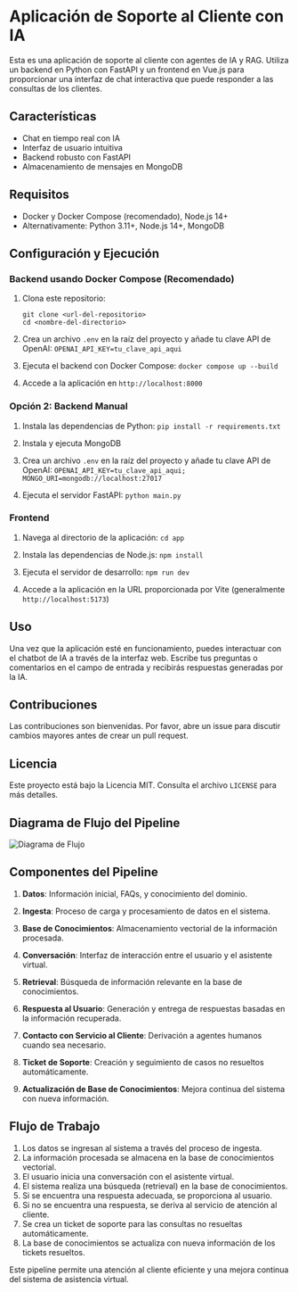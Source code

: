# Aplicación de Soporte al Cliente con IA

Esta es una aplicación de soporte al cliente con agentes de IA y RAG. Utiliza un backend en Python con FastAPI y un frontend en Vue.js para proporcionar una interfaz de chat interactiva que puede responder a las consultas de los clientes.

## Características

- Chat en tiempo real con IA
- Interfaz de usuario intuitiva
- Backend robusto con FastAPI
- Almacenamiento de mensajes en MongoDB

## Requisitos

- Docker y Docker Compose (recomendado), Node.js 14+
- Alternativamente: Python 3.11+, Node.js 14+, MongoDB

## Configuración y Ejecución

### Backend usando Docker Compose (Recomendado)

1. Clona este repositorio:
   ```
   git clone <url-del-repositorio>
   cd <nombre-del-directorio>
   ```

2. Crea un archivo `.env` en la raíz del proyecto y añade tu clave API de OpenAI:
   ``` OPENAI_API_KEY=tu_clave_api_aqui ```

3. Ejecuta el backend con Docker Compose:
   ``` docker compose up --build ```

4. Accede a la aplicación en `http://localhost:8000`

### Opción 2: Backend Manual

1. Instala las dependencias de Python:
   ``` pip install -r requirements.txt ```

2. Instala y ejecuta MongoDB

3. Crea un archivo `.env` en la raíz del proyecto y añade tu clave API de OpenAI:
   ``` OPENAI_API_KEY=tu_clave_api_aqui; MONGO_URI=mongodb://localhost:27017 ```

4. Ejecuta el servidor FastAPI:
   ```python main.py```

### Frontend

1. Navega al directorio de la aplicación:
   ```cd app```

2. Instala las dependencias de Node.js:
   ```npm install```

3. Ejecuta el servidor de desarrollo:
   ```npm run dev```

4. Accede a la aplicación en la URL proporcionada por Vite (generalmente `http://localhost:5173`)

## Uso

Una vez que la aplicación esté en funcionamiento, puedes interactuar con el chatbot de IA a través de la interfaz web. Escribe tus preguntas o comentarios en el campo de entrada y recibirás respuestas generadas por la IA.

## Contribuciones

Las contribuciones son bienvenidas. Por favor, abre un issue para discutir cambios mayores antes de crear un pull request.

## Licencia

Este proyecto está bajo la Licencia MIT. Consulta el archivo `LICENSE` para más detalles.

## Diagrama de Flujo del Pipeline

![Diagrama de Flujo](diagrama_flujo.png)

## Componentes del Pipeline

1. **Datos**: Información inicial, FAQs, y conocimiento del dominio.

2. **Ingesta**: Proceso de carga y procesamiento de datos en el sistema.

3. **Base de Conocimientos**: Almacenamiento vectorial de la información procesada.

4. **Conversación**: Interfaz de interacción entre el usuario y el asistente virtual.

5. **Retrieval**: Búsqueda de información relevante en la base de conocimientos.

6. **Respuesta al Usuario**: Generación y entrega de respuestas basadas en la información recuperada.

7. **Contacto con Servicio al Cliente**: Derivación a agentes humanos cuando sea necesario.

8. **Ticket de Soporte**: Creación y seguimiento de casos no resueltos automáticamente.

9. **Actualización de Base de Conocimientos**: Mejora continua del sistema con nueva información.

## Flujo de Trabajo

1. Los datos se ingresan al sistema a través del proceso de ingesta.
2. La información procesada se almacena en la base de conocimientos vectorial.
3. El usuario inicia una conversación con el asistente virtual.
4. El sistema realiza una búsqueda (retrieval) en la base de conocimientos.
5. Si se encuentra una respuesta adecuada, se proporciona al usuario.
6. Si no se encuentra una respuesta, se deriva al servicio de atención al cliente.
7. Se crea un ticket de soporte para las consultas no resueltas automáticamente.
8. La base de conocimientos se actualiza con nueva información de los tickets resueltos.

Este pipeline permite una atención al cliente eficiente y una mejora continua del sistema de asistencia virtual.
